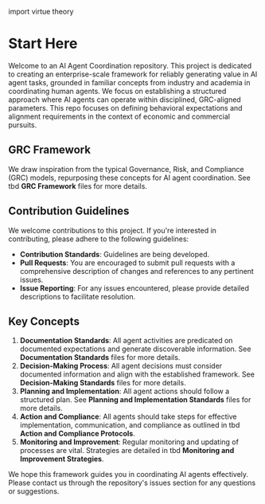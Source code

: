 import virtue theory

# Start Here

Welcome to an AI Agent Coordination repository. This project is dedicated to creating an enterprise-scale framework for reliably generating value in AI agent tasks, grounded in familiar concepts from industry and academia in coordinating human agents. We focus on establishing a structured approach where AI agents can operate within disciplined, GRC-aligned parameters. This repo focuses on defining behavioral expectations and alignment requirements in the context of economic and commercial pursuits. 

## GRC Framework

We draw inspiration from the typical Governance, Risk, and Compliance (GRC) models, repurposing these concepts for AI agent coordination. See tbd **GRC Framework** files for more details.

## Contribution Guidelines

We welcome contributions to this project. If you're interested in contributing, please adhere to the following guidelines:

- **Contribution Standards**: Guidelines are being developed.
- **Pull Requests**: You are encouraged to submit pull requests with a comprehensive description of changes and references to any pertinent issues.
- **Issue Reporting**: For any issues encountered, please provide detailed descriptions to facilitate resolution.

## Key Concepts

1. **Documentation Standards**: All agent activities are predicated on documented expectations and generate discoverable information. See **Documentation Standards** files for more details.
2. **Decision-Making Process**: All agent decisions must consider documented information and align with the established framework. See **Decision-Making Standards** files for more details.
3. **Planning and Implementation**: All agent actions should follow a structured plan. See **Planning and Implementation Standards** files for more details.
4. **Action and Compliance**: All agents should take steps for effective implementation, communication, and compliance as outlined in tbd **Action and Compliance Protocols**.
5. **Monitoring and Improvement**: Regular monitoring and updating of processes are vital. Strategies are detailed in tbd **Monitoring and Improvement Strategies**.

We hope this framework guides you in coordinating AI agents effectively. Please contact us through the repository's issues section for any questions or suggestions.
